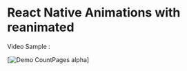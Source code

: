# React Native Animations with reanimated

Video Sample :

[![Demo CountPages alpha](https://github.com/SivakCR/RNAnimations/blob/main/animatin.gif)]
